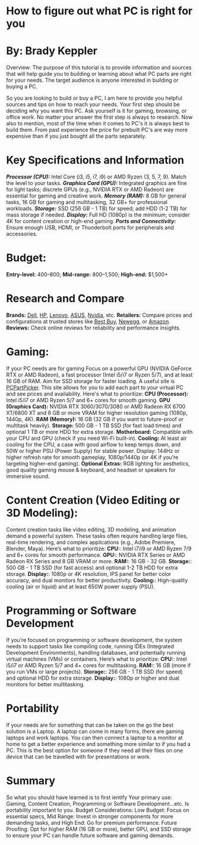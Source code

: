 # How to figure out what PC is right for you 
# By: Brady Keppler
Overview: The purpose of this tutorial is to provide information and sources that will help guide you to building or learning about what PC parts are right for your needs.
The target audience is anyone interested in building or buying a PC.

  So you are looking to build or buy a PC, I am here to provide you helpful sources and tips on how to reach your needs. Your first step should be deciding why you want this PC. Ask yourself is it for gaming, browsing, or office work. No matter your answer the first step is always to research. Now also to mention, most of the time when it comes to PC's it is always best to build them. From past experience the price for prebuilt PC's are way more expensive than if you just bought all the parts separately. 
# Key Specifications and Information
**_Processor (CPU):_** Intel Core (i3, i5, i7, i9) or AMD Ryzen (3, 5, 7, 9). Match the level to your tasks. _**Graphics Card (GPU):**_ Integrated graphics are fine for light tasks; discrete GPUs (e.g., NVIDIA RTX or AMD Radeon) are essential for gaming and creative work. _**Memory (RAM):**_ 8 GB for general tasks, 16 GB for gaming and multitasking, 32 GB+ for professional workloads. _**Storage:**_ SSD (256 GB - 1 TB) for speed; add HDD (1-2 TB) for mass storage if needed. _**Display:**_ Full HD (1080p) is the minimum; consider 4K for content creation or high-end gaming. _**Ports and Connectivity:**_ Ensure enough USB, HDMI, or Thunderbolt ports for peripherals and accessories.
# Budget:
**Entry-level:** $400–$800; **Mid-range:** $800–$1,500; **High-end:** $1,500+
# Research and Compare
**Brands:** [Dell](https://www.dell.com/en-us), [HP](https://www.hp.com/us-en/home.html), [Lenovo](https://www.lenovo.com/us/en/), [ASUS](https://www.asus.com), [Nvidia](https://www.nvidia.com/en-us/), etc. **Retailers:** Compare prices and configurations at trusted stores like [Best Buy](https://www.bestbuy.com), [Newegg](https://www.newegg.com), or [Amazon](https://www.amazon.com). **Reviews:** Check online reviews for reliability and performance insights.
# Gaming:
  If your PC needs are for gaming Focus on a powerful GPU (NVIDIA GeForce RTX or AMD Radeon), a fast processor (Intel i5/i7 or Ryzen 5/7), and at least 16 GB of RAM. Aim for SSD storage for faster loading. A useful site is [PCPartPicker](https://uk.pcpartpicker.com). This site allows for you to add each part to your virtual PC and see prices and availability. Here's what to prioritize: 
**CPU (Processor):** Intel i5/i7 or AMD Ryzen 5/7 and 6+ cores for smooth gaming.
**GPU (Graphics Card):** NVIDIA RTX 3060/3070/3080 or AMD Radeon RX 6700 XT/6800 XT and 8 GB or more VRAM for higher resolution gaming (1080p, 1440p, 4K).
**RAM (Memory):** 16 GB (32 GB if you want to future-proof or multitask heavily).
**Storage:** 500 GB - 1 TB SSD (for fast load times) and optional 1 TB or more HDD for extra storage.
**Motherboard:** Compatible with your CPU and GPU (check if you need Wi-Fi built-in).
**Cooling:** At least air cooling for the CPU, a case with good airflow to keep temps down, and 50W or higher PSU (Power Supply) for stable power.
Display: 144Hz or higher refresh rate for smooth gameplay, 1080p/1440p (or 4K if you’re targeting higher-end gaming).
**Optional Extras:** RGB lighting for aesthetics, good quality gaming mouse & keyboard, and headset or speakers for immersive sound.
# Content Creation (Video Editing or 3D Modeling):
  Content creation tasks like video editing, 3D modeling, and animation demand a powerful system. These tasks often require handling large files, real-time rendering, and complex applications (e.g., Adobe Premiere, Blender, Maya). Here’s what to prioritize: 
**CPU:**: Intel i7/i9 or AMD Ryzen 7/9 and 6+ cores for smooth performance.
**GPU:**: NVIDIA RTX Series or AMD Radeon RX Series and 8 GB VRAM or more.
**RAM:**: 16 GB - 32 GB.
**Storage:**: 500 GB - 1 TB SSD (for fast access) and optional 1-2 TB HDD for extra storage.
**Display:**: 1080p or 4K resolution, IPS panel for better color accuracy, and dual monitors for better productivity.
**Cooling:**: High-quality cooling (air or liquid) and at least 650W power supply (PSU).
# Programming or Software Development
  If you’re focused on programming or software development, the system needs to support tasks like compiling code, running IDEs (Integrated Development Environments), handling databases, and potentially running virtual machines (VMs) or containers. Here’s what to prioritize:
**CPU:**: Intel i5/i7 or AMD Ryzen 5/7 and 4+ cores for multitasking.
**RAM:**: 16 GB (more if you run VMs or large projects).
**Storage:**: 256 GB - 1 TB SSD (for speed) and optional HDD for extra storage.
**Display:**: 1080p or higher and dual monitors for better multitasking.
# Portability
  If your needs are for something that can be taken on the go the best solution is a Laptop. A laptop can come in many forms, there are gaming laptops and work laptops. You can then connect a laptop to a monitor at home to get a better experience and something more similar to if you had a PC. This is the best option for someone if they need all their files on one device that can be travelled with for presentations or work.
# Summary
So what you should have learned is to first ientify Your primary use: Gaming, Content Creation, Programming or Software Development...etc. Is portability important to you. Budget Considerations: Low Budget: Focus on essential specs,	Mid Range: Invest in stronger components for more demanding tasks, and High End: Go for premium performance. Future Proofing: Opt for higher RAM (16 GB or more), better GPU, and SSD storage to ensure your PC can handle future software and gaming demands.
